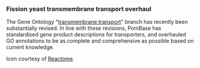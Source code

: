 ### Fission yeast transmembrane transport overhaul
<!-- newsfeed_thumbnail: antiporter.png -->

The Gene Ontology "[transmembrane transport](https://www.pombase.org/term_genes/GO:0055085)"
branch has recently been substantially revised. In line with these
revisions, PomBase has standardised gene product descriptions for
transporters, and overhauled GO annotations to be as complete and
comprehensive as possible based on current knowledge.

Icon courtesy of [Reactome](https://www.ncbi.nlm.nih.gov/pubmed/?term=29077811).
